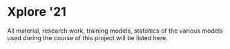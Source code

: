 # Xplore '21

All material, research work, training models, statistics of the various models used during the course of this project will be listed here.